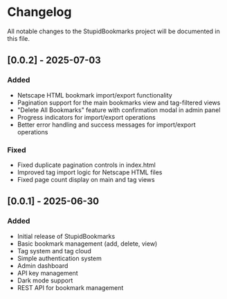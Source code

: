 # Changelog

All notable changes to the StupidBookmarks project will be documented in this file.

## [0.0.2] - 2025-07-03

### Added
- Netscape HTML bookmark import/export functionality
- Pagination support for the main bookmarks view and tag-filtered views
- "Delete All Bookmarks" feature with confirmation modal in admin panel
- Progress indicators for import/export operations
- Better error handling and success messages for import/export operations

### Fixed
- Fixed duplicate pagination controls in index.html
- Improved tag import logic for Netscape HTML files
- Fixed page count display on main and tag views

## [0.0.1] - 2025-06-30

### Added
- Initial release of StupidBookmarks
- Basic bookmark management (add, delete, view)
- Tag system and tag cloud
- Simple authentication system
- Admin dashboard
- API key management
- Dark mode support
- REST API for bookmark management
